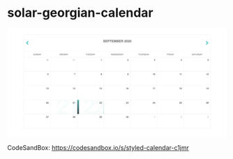 # solar-georgian-calendar

![Cal](cal.png)

CodeSandBox: https://codesandbox.io/s/styled-calendar-c1jmr
